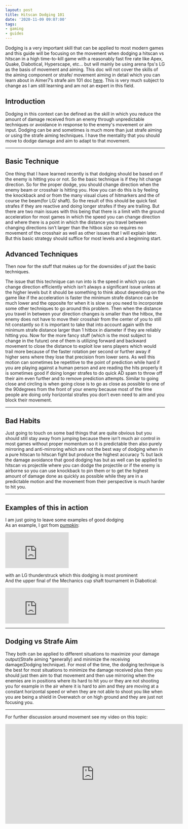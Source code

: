 ```yaml
---
layout: post
title: Hitscan Dodging 101
date: '2020-11-09 09:07:00'
tags:
- gaming
- guides
---
```


Dodging is a very important skill that can be applied to most modern games and this guide will be focusing on the movement when dodging a hitscan vs hitscan in a high time-to-kill game with a reasonably fast fire rate like Apex, Quake, Diabotical, Hyperscape, etc… but will mainly be using arena fps's LG as the basis of movement and aiming. This doc will not cover the skills of the aiming component or strafe/ movement aiming in detail which you can learn about in Aimer7’s strafe aim 101 doc [here](https://www.dropbox.com/s/sggvgbwpz9e5bih/Strafe%20Aiming%20101.pdf?dl=0). This is very much subject to change as I am still learning and am not an expert in this field.

## Introduction

Dodging in this context can be defined as the skill in which you reduce the amount of damage received from an enemy through unpredictable techniques or avoidance in response to the enemy's movement or aim input. Dodging can be and sometimes is much more than just strafe aiming or using the strafe aiming techniques. I have the mentality that you should move to dodge damage and aim to adapt to that movement.

* * *

## Basic Technique

One thing that I have learned recently is that dodging should be based on if the enemy is hitting you or not. So the basic technique is if they hit change direction. So for the proper dodge, you should change direction when the enemy beam or crosshair is hitting you. How you can do this is by feeling the knockback and or from the many visual clues of hitmarkers and the of course the beam(for LG/ shaft). So the result of this should be quick fast strafes if they are reactive and doing longer strafes if they are trailing. But there are two main issues with this being that there is a limit with the ground acceleration for most games in which the speed you can change direction and where there is a point in which the distance you travel between changing directions isn’t larger than the hitbox size so requires no movement of the crosshair as well as other issues that I will explain later. But this basic strategy should suffice for most levels and a beginning start.

## Advanced Techniques

Then now for the stuff that makes up for the downsides of just the basic techniques.

The issue that this technique can run into is the speed in which you can change direction efficiently which isn’t always a significant issue unless at the higher levels but it should be something to think about depending on the game like if the acceleration is faster the minimum strafe distance can be much lower and the opposite for when it is slow so you need to incorporate some other techniques to go around this problem. Then when the distance you travel in between your direction changes is smaller than the hitbox, the enemy does not have to move their crosshair from the center of you to still hit constantly so it is important to take that into account again with the minimum strafe distance larger than 1 hitbox in diameter if they are reliably hitting you. Now for the more fancy stuff (which is the most subject to change in the future) one of them is utilizing forward and backward movement to close the distance to exploit low sens players which would trail more because of the faster rotation per second or further away if higher sens where they lose that precision from lower sens. As well this motion can sometimes be repetitive to the point of prediction while hard if you are playing against a human person and are reading the hits properly it is sometimes good if doing longer strafes to do quick AD spam to throw off their aim even further and to remove prediction attempts. Similar to going close and circling is when going close is to go as close as possible to one of the 90degrees from the front of your enemy because most of the time people are doing only horizontal strafes you don’t even need to aim and you block their movement.

* * *

## **Bad Habits**

Just going to touch on some bad things that are quite obvious but you should still stay away from jumping because there isn’t much air control in most games without proper momentum so it is predictable then also purely mirroring and anti-mirroring which are not the best way of dodging when in a pure hitscan to hitscan fight but produce the highest accuracy % but lack the damage avoidance that good dodging has but as well can be applied to hitscan vs projectile where you can dodge the projectile or if the enemy is airborne so you can use knockback to pin them or to get the highest amount of damage done as quickly as possible while they are in a predictable motion and the movement from their perspective is much harder to hit you.

* * *

## **Examples of this in action**

I am just going to leave some examples of good dodging  
As an example, I got from [pumpkin](https://twitter.com/pumkin60lg): &nbsp;

<iframe width="200" height="113" src="https://www.youtube.com/embed/bx3A3pCO7eo?feature=oembed" frameborder="0" allow="accelerometer; autoplay; clipboard-write; encrypted-media; gyroscope; picture-in-picture" allowfullscreen></iframe>

with an LG thunderstruck which this dodging is most prominent  
And the upper final of the Mechanics cup shaft tournament in Diabotical:

<iframe width="200" height="113" src="https://www.youtube.com/embed/LRMxq4qY46g?feature=oembed" frameborder="0" allow="accelerometer; autoplay; clipboard-write; encrypted-media; gyroscope; picture-in-picture" allowfullscreen></iframe>

* * *

## **Dodging vs Strafe Aim**

They both can be applied to different situations to maximize your damage output(Strafe aiming \*generally) and minimize the receiving damage(Dodging technique). For most of the time, the dodging technique is the best for most situations to minimize the damage received plus then you should just then aim to that movement and then use mirroring when the enemies are in positions where its hard to hit you or they are not shooting you for example in the air where it is hard to aim and they are moving at a constant horizontal speed or when they are not able to shoot you like when you are being a shield in Overwatch or on high ground and they are just not focusing you.

* * *

For further discussion around movement see my video on this topic:

<iframe width="560" height="315" src="https://www.youtube-nocookie.com/embed/SGhsap8TjD4" title="YouTube video player" frameborder="0" allow="accelerometer; autoplay; clipboard-write; encrypted-media; gyroscope; picture-in-picture" allowfullscreen></iframe>
